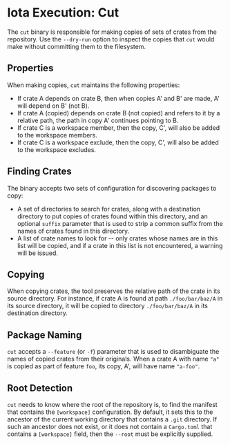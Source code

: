 # Iota Execution: Cut

The `cut` binary is responsible for making copies of sets of crates
from the repository. Use the `--dry-run` option to inspect the copies
that `cut` would make without committing them to the filesystem.

## Properties

When making copies, `cut` maintains the following properties:

- If crate A depends on crate B, then when copies A' and B' are made,
  A' will depend on B' (not B).
- If crate A (copied) depends on crate B (not copied) and refers to it
  by a relative path, the path in copy A' continues pointing to B.
- If crate C is a workspace member, then the copy, C', will also be
  added to the workspace members.
- If crate C is a workspace exclude, then the copy, C', will also be
  added to the workspace excludes.

## Finding Crates

The binary accepts two sets of configuration for discovering packages
to copy:

- A set of directories to search for crates, along with a destination
  directory to put copies of crates found within this directory, and
  an optional `suffix` parameter that is used to strip a common suffix
  from the names of crates found in this directory.
- A list of crate names to look for -- only crates whose names are in
  this list will be copied, and if a crate in this list is not
  encountered, a warning will be issued.

## Copying

When copying crates, the tool preserves the relative path of the crate
in its source directory. For instance, if crate A is found at path
`./foo/bar/baz/A` in its source directory, it will be copied to
directory `./foo/bar/baz/A` in its destination directory.

## Package Naming

`cut` accepts a `--feature` (or `-f`) parameter that is used to
disambiguate the names of copied crates from their originals. When a
crate A with name `"a"` is copied as part of feature `foo`, its copy,
A', will have name `"a-foo"`.

## Root Detection

`cut` needs to know where the root of the repository is, to find the
manifest that contains the `[workspace]` configuration. By default,
it sets this to the ancestor of the current working directory that
contains a `.git` directory. If such an ancestor does not exist, or
it does not contain a `Cargo.toml` that contains a `[workspace]`
field, then the `--root` must be explicitly supplied.
